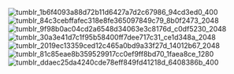 
![tumblr_1b6f4093a88d72b11d6427a7d2c67986_94cd3ed0_400](https://github.com/user-attachments/assets/1873619f-11f8-4a43-ab57-642b921c2de6)![tumblr_84c3cebffafec318e8fe365097849c79_8b0f2473_2048](https://github.com/user-attachments/assets/5e650e39-b52b-4209-984e-899f74d06de3)![tumblr_9f98b0ac04cd2a6548d34063e3c8176d_c0df5230_2048](https://github.com/user-attachments/assets/453fd001-5287-4042-8916-cd1d4bf5bbee)![tumblr_30a3e41d7c1f95b58400ff7dee717c31_ce1d348a_2048](https://github.com/user-attachments/assets/c4cfba35-ea02-4bdc-8995-a8896fa914e2)![tumblr_2019ec13359ced12c465a0bd9a33f27d_14012b67_2048](https://github.com/user-attachments/assets/4d2de810-de6b-42e7-90ce-b4f038c74700)![tumblr_81c85eae8b359529917cc0ef9ff8bd70_1faea8ce_1280](https://github.com/user-attachments/assets/9c601c2d-8174-4011-afbb-30bc4c2cb8ce)![tumblr_ddaec25da4240cde78eff849fd41218d_6408386b_400](https://github.com/user-attachments/assets/1461ed99-9d78-4b89-9064-0078feb60292)






